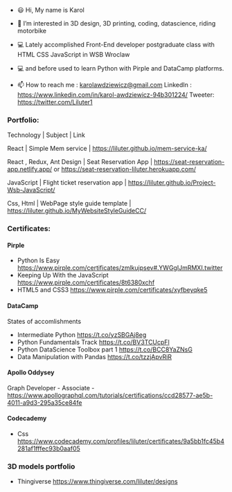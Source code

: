 - 😃 Hi, My name is Karol

- 👀 I’m interested in 3D design, 3D printing, coding, datascience, riding motorbike
- 💻 Lately accomplished Front-End developer postgraduate class with HTML CSS JavaScript in WSB Wroclaw
- 💻 and before used to learn Python with Pirple and DataCamp platforms.
- 📫 How to reach me :
  karolawdziewicz@gmail.com 
  LinkedIn : https://www.linkedin.com/in/karol-awdziewicz-94b301224/
  Tweeter: https://twitter.com/Liluter1
  

### Portfolio:

Technology | Subject | Link

React | Simple Mem service | https://liluter.github.io/mem-service-ka/

React , Redux, Ant Design | Seat Reservation App | https://seat-reservation-app.netlify.app/ or https://seat-reservation-liluter.herokuapp.com/

JavaScript | Flight ticket reservation app |  https://liluter.github.io/Project-Wsb-JavaScript/

Css, Html | WebPage style guide template | https://liluter.github.io/MyWebsiteStyleGuideCC/


### Certificates:

#### Pirple

- Python Is Easy https://www.pirple.com/certificates/zmlkujpsev#.YWGgIJmRMXI.twitter
- Keeping Up With the JavaScript https://www.pirple.com/certificates/8t6380xchf
- HTML5 and CSS3  https://www.pirple.com/certificates/xyfbeyqke5

#### DataCamp
States of accomlishments

- Intermediate Python  https://t.co/yzSBGAj8eg
- Python Fundamentals Track https://t.co/BV3TCUcpFl
- Python DataScience Toolbox part 1 https://t.co/BCC8YaZNsG
- Data Manipulation with Pandas https://t.co/tzzjApvRiR

#### Apollo Oddysey

Graph Developer - Associate - https://www.apollographql.com/tutorials/certifications/ccd28577-ae5b-4011-a9d3-295a35ce84fe

#### Codecademy

- Css https://www.codecademy.com/profiles/liluter/certificates/9a5bb1fc45b4281af1fffec93b0aaf05

### 3D models portfolio
- Thingiverse https://www.thingiverse.com/liluter/designs

<!---
Liluter/Liluter is a ✨ special ✨ repository because its `README.md` (this file) appears on your GitHub profile.
You can click the Preview link to take a look at your changes.
--->
